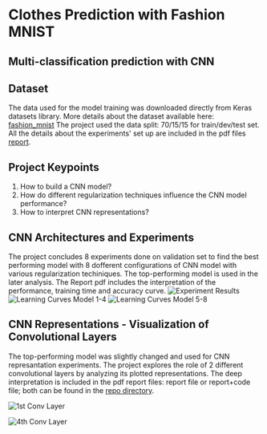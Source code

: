 # Clothes Prediction with Fashion MNIST
## Multi-classification prediction with CNN

## Dataset

The data used for the model training was downloaded directly from Keras datasets library. More details about the dataset available here: [fashion_mnist](https://keras.io/api/datasets/fashion_mnist/)
The project used the data split: 70/15/15 for train/dev/test set.
All the details about the experiments' set up are included in the pdf files [report](https://github.com/Nwojarnik/clothes_classification_model_cnn/blob/main/pdfs/Redwood_Lab2_Raport.pdf). 

## Project Keypoints

1. How to build a CNN model?
2. How do different regularization techniques influence the CNN model performance?
3. How to interpret CNN representations?

## CNN Architectures and Experiments

The project concludes 8 experiments done on validation set to find the best performing model with 8 dofferent configurations of CNN model with various regularization techiniques. The top-performing model is used in the later analysis.
The Report pdf includes the interpretation of the performance, training time and accuracy curve.
![Experiment Results](https://github.com/Nwojarnik/clothes_classification_model_cnn/blob/main/graphs/experiments_results.png)
![Learning Curves Model 1-4](https://github.com/Nwojarnik/clothes_classification_model_cnn/blob/main/graphs/accuracy_first4models.png)
![Learning Curves Model 5-8](https://github.com/Nwojarnik/clothes_classification_model_cnn/blob/main/graphs/accuracy_second4models.png)

## CNN Representations - Visualization of Convolutional Layers

The top-performing model was slightly changed and used for CNN represantation experiments.
The project explores the role of 2 different convolutional layers by analyzing its plotted representations. The deep interpretation is included in the pdf report files: report file or report+code file; both can be found in the [repo directory](https://github.com/Nwojarnik/clothes_classification_model_cnn/tree/main/pdfs).

![1st Conv Layer](https://github.com/Nwojarnik/clothes_classification_model_cnn/blob/main/graphs/1st_conv_layer.png)

![4th Conv Layer](https://github.com/Nwojarnik/clothes_classification_model_cnn/blob/main/graphs/4th_conv_layer.png)
